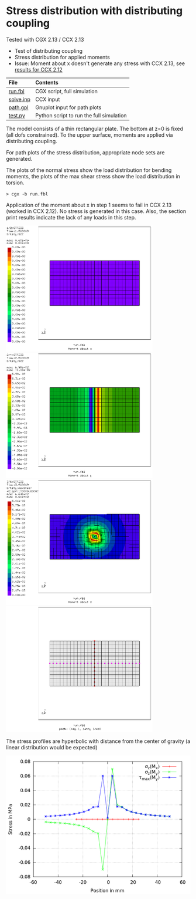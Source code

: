 # Stress distribution with distributing coupling

Tested with CGX 2.13 / CCX 2.13

+ Test of distributing coupling
+ Stress distribution for applied moments
+ Issue: Moment about x doesn't generate any stress with CCX 2.13, see [results for CCX 2.12](https://github.com/mkraska/CalculiX-Examples/tree/v2.12/Test/Distributing)


File                          | Contents    
:-------------                | :-------------
[run.fbl](run.fbl)            | CGX script, full simulation
[solve.inp](solve.inp)        | CCX input
[path.gpl](path.gpl)          | Gnuplot input for path plots
[test.py](test.py)            | Python script to run the full simulation

The model consists of a thin rectangular plate. The bottom at z=0 is fixed (all dofs constrained).
To the upper surface, moments are applied via distributing coupling.

For path plots of the stress distribution, appropriate node sets are generated.

The plots of the normal stress show the load distribution for bending moments, the plots of the max shear stress show the load distribution in torsion.


```
> cgx -b run.fbl

```
Application of the moment about x in step 1 seems to fail in CCX 2.13 (worked in CCX 2.12). No stress is generated in this case. Also, the section print results indicate the lack of any loads in this step.

<img src="Refs/mx.png" width="400"><img src="Refs/my.png" width="400">
<img src="Refs/mz-disp.png" width="400"><img src="Refs/mesh.png" width="400">

The stress profiles are hyperbolic with distance from the center of gravity (a linear distribution would be expected)

<img src="Refs/stress.png">
